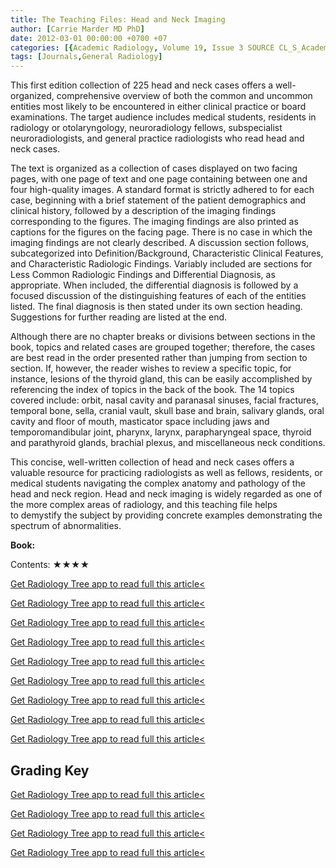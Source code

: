 ```yaml
---
title: The Teaching Files: Head and Neck Imaging
author: [Carrie Marder MD PhD]
date: 2012-03-01 00:00:00 +0700 +07
categories: [{Academic Radiology, Volume 19, Issue 3 SOURCE CL_S_AcademicRadiologyVolume19Issue3 1}]
tags: [Journals,General Radiology]
---
```

This first edition collection of 225 head and neck cases offers a well-organized, comprehensive overview of both the common and uncommon entities most likely to be encountered in either clinical practice or board examinations. The target audience includes medical students, residents in radiology or otolaryngology, neuroradiology fellows, subspecialist neuroradiologists, and general practice radiologists who read head and neck cases.

The text is organized as a collection of cases displayed on two facing pages, with one page of text and one page containing between one and four high-quality images. A standard format is strictly adhered to for each case, beginning with a brief statement of the patient demographics and clinical history, followed by a description of the imaging findings corresponding to the figures. The imaging findings are also printed as captions for the figures on the facing page. There is no case in which the imaging findings are not clearly described. A discussion section follows, subcategorized into Definition/Background, Characteristic Clinical Features, and Characteristic Radiologic Findings. Variably included are sections for Less Common Radiologic Findings and Differential Diagnosis, as appropriate. When included, the differential diagnosis is followed by a focused discussion of the distinguishing features of each of the entities listed. The final diagnosis is then stated under its own section heading. Suggestions for further reading are listed at the end.

Although there are no chapter breaks or divisions between sections in the book, topics and related cases are grouped together; therefore, the cases are best read in the order presented rather than jumping from section to section. If, however, the reader wishes to review a specific topic, for instance, lesions of the thyroid gland, this can be easily accomplished by referencing the index of topics in the back of the book. The 14 topics covered include: orbit, nasal cavity and paranasal sinuses, facial fractures, temporal bone, sella, cranial vault, skull base and brain, salivary glands, oral cavity and floor of mouth, masticator space including jaws and temporomandibular joint, pharynx, larynx, parapharyngeal space, thyroid and parathyroid glands, brachial plexus, and miscellaneous neck conditions.

This concise, well-written collection of head and neck cases offers a valuable resource for practicing radiologists as well as fellows, residents, or medical students navigating the complex anatomy and pathology of the head and neck region. Head and neck imaging is widely regarded as one of the more complex areas of radiology, and this teaching file helps to demystify the subject by providing concrete examples demonstrating the spectrum of abnormalities.

**Book:**

Contents: ★★★★

[Get Radiology Tree app to read full this article<](https://clinicalpub.com/app)

[Get Radiology Tree app to read full this article<](https://clinicalpub.com/app)

[Get Radiology Tree app to read full this article<](https://clinicalpub.com/app)

[Get Radiology Tree app to read full this article<](https://clinicalpub.com/app)

[Get Radiology Tree app to read full this article<](https://clinicalpub.com/app)

[Get Radiology Tree app to read full this article<](https://clinicalpub.com/app)

[Get Radiology Tree app to read full this article<](https://clinicalpub.com/app)

[Get Radiology Tree app to read full this article<](https://clinicalpub.com/app)

[Get Radiology Tree app to read full this article<](https://clinicalpub.com/app)

## Grading Key

[Get Radiology Tree app to read full this article<](https://clinicalpub.com/app)

[Get Radiology Tree app to read full this article<](https://clinicalpub.com/app)

[Get Radiology Tree app to read full this article<](https://clinicalpub.com/app)

[Get Radiology Tree app to read full this article<](https://clinicalpub.com/app)